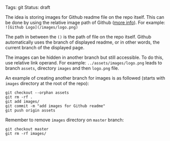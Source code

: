 Tags: git
Status: draft

The idea is storing images for Github readme file on the repo itself. This can be done by using the relative image path of Github ([more info](https://help.github.com/articles/about-readmes/#relative-links-and-image-paths-in-readme-files)). For example: `![Github Logo](/images/logo.png)`

The path in between the `()` is the path of file on the repo itself. Github automatically uses the branch of displayed readme, or in other words, the current branch of the displayed page.

The images can be hidden in another branch but still accessible. To do this, use relative link operand. For example: `../assets/images/logo.png` leads to branch `assets`, directory `images` and then `logo.png` file.

An example of creating another branch for images is as followed (starts with `images` directory at the root of the repo):

```shell
git checkout --orphan assets
git rm -rf .
git add images/
git commit -m "add images for Github readme"
git push origin assets
```

Remember to remove `images` directory on `master` branch:

```shell
git checkout master
git rm -rf images/
```
